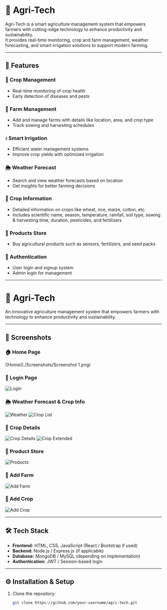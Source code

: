 # 🌱 Agri-Tech

Agri-Tech is a smart agriculture management system that empowers farmers with cutting-edge technology to enhance productivity and sustainability.  
It provides real-time monitoring, crop and farm management, weather forecasting, and smart irrigation solutions to support modern farming.

---

## 🚀 Features

### 🌿 Crop Management
- Real-time monitoring of crop health  
- Early detection of diseases and pests  

### 🏡 Farm Management
- Add and manage farms with details like location, area, and crop type  
- Track sowing and harvesting schedules  

### 💧 Smart Irrigation
- Efficient water management systems  
- Improve crop yields with optimized irrigation  

### 🌦️ Weather Forecast
- Search and view weather forecasts based on location  
- Get insights for better farming decisions  

### 🌾 Crop Information
- Detailed information on crops like wheat, rice, maize, cotton, etc.  
- Includes scientific name, season, temperature, rainfall, soil type, sowing & harvesting time, duration, pesticides, and fertilizers  

### 🛒 Products Store
- Buy agricultural products such as sensors, fertilizers, and seed packs  

### 🔑 Authentication
- User login and signup system  
- Admin login for management  

---

# 🌾 Agri-Tech

An innovative agriculture management system that empowers farmers with technology to enhance productivity and sustainability.  

---

## 📸 Screenshots

### 🏠 Home Page
![Home](./Screenshots/Screenshot 1.png)

### 🔐 Login Page
![Login](./Screenshot2.png)

### 🌦️ Weather Forecast & Crop Info
![Weather](./screenshot3.png)
![Crop List](./screenshot4.png)

### 🌱 Crop Details
![Crop Details](./screenshot5.png)
![Crop Extended](./screenshot6.png)

### 🛒 Product Store
![Products](./screenshot7.png)

### 🚜 Add Farm
![Add Farm](./screenshot8.png)

### 🌾 Add Crop
![Add Crop](./screenshot9.png)

---

## 🛠️ Tech Stack

- **Frontend:** HTML, CSS, JavaScript (React / Bootstrap if used)  
- **Backend:** Node.js / Express.js (if applicable)  
- **Database:** MongoDB / MySQL (depending on implementation)  
- **Authentication:** JWT / Session-based login  

---

## ⚙️ Installation & Setup

1. Clone the repository:
   ```bash
   git clone https://github.com/your-username/agri-tech.git
